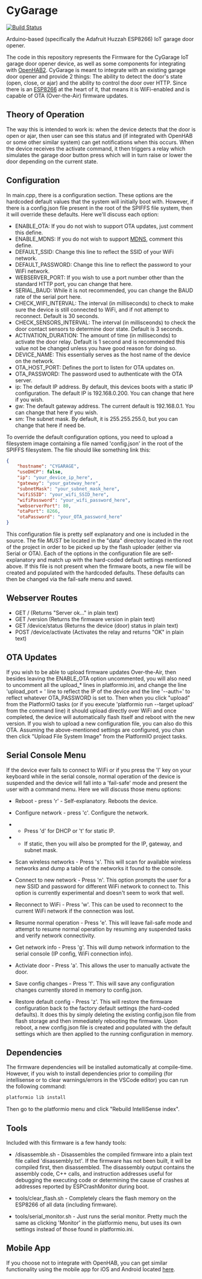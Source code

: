 # CyGarage

[![Build Status](https://travis-ci.com/cyrusbuilt/CyGarage.svg?branch=master)](https://travis-ci.com/cyrusbuilt/CyGarage)

Arduino-based (specifically the Adafruit Huzzah ESP8266) IoT garage door opener.

The code in this repository represents the Firmware for the CyGarage IoT garage door opener device, as well as some components for integrating with [OpenHAB2](https://openhab.org).  CyGarage is meant to integrate with an existing garage door opener and provide 2 things: The ability to detect the door's state (open, close, or ajar) and the ability to control the door over HTTP. Since there is an [ESP8266](https://www.adafruit.com/product/2471) at the heart of it, that means it is WiFi-enabled and is capable of OTA (Over-the-Air) firmware updates.

## Theory of Operation

The way this is intended to work is: when the device detects that the door is open or ajar, then user can see this status and (if integrated with OpenHAB or some other similar system) can get notifications when this occurs. When the device receives the activate command, it then triggers a relay which simulates the garage door button press which will in turn raise or lower the door depending on the current state.

## Configuration

In main.cpp, there is a configuration section. These options are the hardcoded default values that the system will initially boot with. However, if there is a config.json file present in the root of the SPIFFS file system, then it will override these defaults. Here we'll discuss each option:

- ENABLE_OTA: If you do not wish to support OTA updates, just comment this define.
- ENABLE_MDNS: If you do not wish to support [MDNS](https://tttapa.github.io/ESP8266/Chap08%20-%20mDNS.html), comment this define.
- DEFAULT_SSID: Change this line to reflect the SSID of your WiFi network.
- DEFAULT_PASSWORD: Change this line to reflect the password to your WiFi network.
- WEBSERVER_PORT: If you wish to use a port number other than the standard HTTP port, you can change that here.
- SERIAL_BAUD: While it is not recommended, you can change the BAUD rate of the serial port here.
- CHECK_WIFI_INTERVAL: The interval (in milliseconds) to check to make sure the device is still connected to WiFi, and if not attempt to reconnect. Default is 30 seconds.
- CHECK_SENSORS_INTERVAL: The interval (in millisceonds) to check the door contact sensors to determine door state. Default is 3 seconds.
- ACTIVATION_DURATION: The amount of time (in milliseconds) to activate the door relay. Default is 1 second and is recommended this value not be changed unless you have good reason for doing so.
- DEVICE_NAME: This essentially serves as the host name of the device on the network.
- OTA_HOST_PORT: Defines the port to listen for OTA updates on.
- OTA_PASSWORD: The password used to authenticate with the OTA server.
- ip: The default IP address. By default, this devices boots with a static IP configuration. The default IP is 192.168.0.200. You can change that here if you wish.
- gw: The default gateway address. The current default is 192.168.0.1. You can change that here if you wish.
- sm: The subnet mask. By default, it is 255.255.255.0, but you can change that here if need be.

To override the default configuration options, you need to upload a filesystem image containing a file named 'config.json' in the root of the SPIFFS filesystem. The file should like something link this:

```json
{
    "hostname": "CYGARAGE",
    "useDHCP": false,
    "ip": "your_device_ip_here",
    "gateway": "your_gateway_here",
    "subnetMask": "your_subnet_mask_here",
    "wifiSSID": "your_wifi_SSID_here",
    "wifiPassword": "your_wifi_password_here",
    "webserverPort": 80,
    "otaPort": 8266,
    "otaPassword": "your_OTA_password_here"
}
```

This configuration file is pretty self explanatory and one is included in the source. The file *MUST* be located in the "data" directory located in the root of the project in order to be picked up by the flash uploader (either via Serial or OTA). Each of the options in the configuration file are self-explanatory and match up with the hard-coded default settings mentioned above. If this file is not present when the firmware boots, a new file will be created and populated with the hardcoded defaults. These defaults can then be changed via the fail-safe menu and saved.

## Webserver Routes

- GET /    (Returns "Server ok..." in plain text)
- GET /version (Returns the firmware version in plain text)
- GET /device/status (Returns the device (door) status in plain text)
- POST /device/activate (Activates the relay and returns "OK" in plain text)

## OTA Updates

If you wish to be able to upload firmware updates Over-the-Air, then besides leaving the ENABLE_OTA option uncommented, you will also need to uncomment all the upload_* lines in platformio.ini, and change the line 'upload_port = ' line to reflect the IP of the device and the line '--auth=' to reflect whatever OTA_PASSWORD is set to. Then when you click "upload" from the PlatformIO tasks (or if you execute 'platformio run --target upload' from the command line) it should upload directly over WiFi and once completed, the device will automatically flash itself and reboot with the new version. If you wish to upload a new configuration file, you can also do this OTA. Assuming the above-mentioned settings are configured, you chan then click "Upload File System Image" from the PlatformIO project tasks.

## Serial Console Menu

If the device ever fails to connect to WiFi or if you press the 'I' key on your keyboard while in the serial console, normal operation of the device is suspended and the device will fall into a 'fail-safe' mode and present the user with a command menu. Here we will discuss those menu options:

- Reboot - press 'r' - Self-explanatory. Reboots the device.
- Configure network - press 'c'. Configure the network.

- - Press 'd' for DHCP or 't' for static IP.

- - If static, then you will also be prompted for the IP, gateway, and subnet mask.

- Scan wireless networks - Press 's'. This will scan for available wireless networks and dump a table of the networks it found to the console.

- Connect to new network - Press 'n'. This option prompts the user for a new SSID and password for different WiFi network to connect to. This option is currently experimental and doesn't seem to work that well.

- Reconnect to WiFi - Press 'w'. This can be used to reconnect to the current WiFi network if the connection was lost.

- Resume normal operation - Press 'e'. This will leave fail-safe mode and attempt to resume normal operation by resuming any suspended tasks and verify network connectivity.

- Get network info - Press 'g'. This will dump network information to the serial console (IP config, WiFi connection info).

- Activiate door - Press 'a'. This allows the user to manually activate the door.

- Save config changes - Press 'f'. This will save any configuration changes currently stored in memory to config.json.

- Restore default config - Press 'z'. This will restore the firmware configuration back to the factory default settings (the hard-coded defaults). It does this by simply deleting the existing config.json file from flash storage and then immediately rebooting the firmware. Upon reboot, a new config.json file is created and populated with the default settings which are then applied to the running configuration in memory.

## Dependencies

The firmware dependencies will be installed automatically at compile-time.  However, if you wish to install dependencies prior to compiling (for intellisense or to clear warnings/errors in the VSCode editor) you can run the following command:

```bash
platformio lib install
```

Then go to the platformio menu and click "Rebuild IntelliSense index".

## Tools

Included with this firmware is a few handy tools:

- /disassemble.sh - Disassembles the compiled firmware into a plain text file called 'disassembly.txt'. If the firmware has not been built, it will be compiled first, then disassembled. The disassembly output contains the assembly code, C++ calls, and instruction addresses useful for debugging the executing code or determining the cause of crashes at addresses reported by ESPCrashMonitor during boot.

- tools/clear_flash.sh - Completely clears the flash memory on the ESP8266 of all data (including firmware).

- tools/serial_monitor.sh - Just runs the serial monitor. Pretty much the same as clicking 'Monitor' in the platformio menu, but uses its own settings instead of those found in platformio.ini.

## Mobile App

If you choose not to integrate with OpenHAB, you can get similar functionality using the mobile app for iOS and Android located [here](https://github.com/cyrusbuilt/CyGarageMobile).
